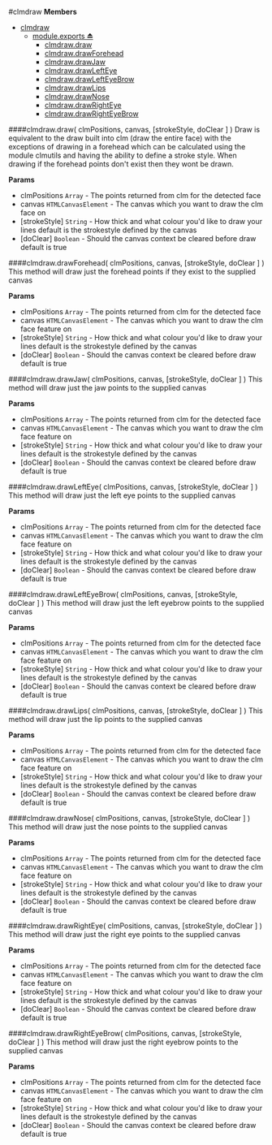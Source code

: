<a name="module_clmdraw"></a>
#clmdraw
**Members**

* [clmdraw](#module_clmdraw)
  * [module.exports ⏏](#exp_module_clmdraw)
    * [clmdraw.draw](#module_clmdraw.draw)
    * [clmdraw.drawForehead](#module_clmdraw.drawForehead)
    * [clmdraw.drawJaw](#module_clmdraw.drawJaw)
    * [clmdraw.drawLeftEye](#module_clmdraw.drawLeftEye)
    * [clmdraw.drawLeftEyeBrow](#module_clmdraw.drawLeftEyeBrow)
    * [clmdraw.drawLips](#module_clmdraw.drawLips)
    * [clmdraw.drawNose](#module_clmdraw.drawNose)
    * [clmdraw.drawRightEye](#module_clmdraw.drawRightEye)
    * [clmdraw.drawRightEyeBrow](#module_clmdraw.drawRightEyeBrow)

<a name="module_clmdraw.draw"></a>
####clmdraw.draw( clmPositions, canvas, [strokeStyle, doClear ] )
Draw is equivalent to the draw built into clm (draw the entire face) 
with the exceptions of drawing in a forehead which can be calculated 
using the module clmutils and having the ability to define a stroke 
style. When drawing if the forehead points don't exist then they 
wont be drawn.

**Params**

- clmPositions `Array` - The points returned from clm for the detected face  
- canvas `HTMLCanvasElement` - The canvas which you want to draw the clm face on  
- \[strokeStyle\] `String` - How thick and what colour you'd like to draw your lines
                               default is the strokestyle defined by the canvas  
- \[doClear\] `Boolean` - Should the canvas context be cleared before draw default is true  

<a name="module_clmdraw.drawForehead"></a>
####clmdraw.drawForehead( clmPositions, canvas, [strokeStyle, doClear ] )
This method will draw just the forehead points if they exist to the supplied canvas

**Params**

- clmPositions `Array` - The points returned from clm for the detected face  
- canvas `HTMLCanvasElement` - The canvas which you want to draw the clm face feature on  
- \[strokeStyle\] `String` - How thick and what colour you'd like to draw your lines
                               default is the strokestyle defined by the canvas  
- \[doClear\] `Boolean` - Should the canvas context be cleared before draw default is true  

<a name="module_clmdraw.drawJaw"></a>
####clmdraw.drawJaw( clmPositions, canvas, [strokeStyle, doClear ] )
This method will draw just the jaw points to the supplied canvas

**Params**

- clmPositions `Array` - The points returned from clm for the detected face  
- canvas `HTMLCanvasElement` - The canvas which you want to draw the clm face feature on  
- \[strokeStyle\] `String` - How thick and what colour you'd like to draw your lines
                               default is the strokestyle defined by the canvas  
- \[doClear\] `Boolean` - Should the canvas context be cleared before draw default is true  

<a name="module_clmdraw.drawLeftEye"></a>
####clmdraw.drawLeftEye( clmPositions, canvas, [strokeStyle, doClear ] )
This method will draw just the left eye points to the supplied canvas

**Params**

- clmPositions `Array` - The points returned from clm for the detected face  
- canvas `HTMLCanvasElement` - The canvas which you want to draw the clm face feature on  
- \[strokeStyle\] `String` - How thick and what colour you'd like to draw your lines
                               default is the strokestyle defined by the canvas  
- \[doClear\] `Boolean` - Should the canvas context be cleared before draw default is true  

<a name="module_clmdraw.drawLeftEyeBrow"></a>
####clmdraw.drawLeftEyeBrow( clmPositions, canvas, [strokeStyle, doClear ] )
This method will draw just the left eyebrow points to the supplied canvas

**Params**

- clmPositions `Array` - The points returned from clm for the detected face  
- canvas `HTMLCanvasElement` - The canvas which you want to draw the clm face feature on  
- \[strokeStyle\] `String` - How thick and what colour you'd like to draw your lines
                               default is the strokestyle defined by the canvas  
- \[doClear\] `Boolean` - Should the canvas context be cleared before draw default is true  

<a name="module_clmdraw.drawLips"></a>
####clmdraw.drawLips( clmPositions, canvas, [strokeStyle, doClear ] )
This method will draw just the lip points to the supplied canvas

**Params**

- clmPositions `Array` - The points returned from clm for the detected face  
- canvas `HTMLCanvasElement` - The canvas which you want to draw the clm face feature on  
- \[strokeStyle\] `String` - How thick and what colour you'd like to draw your lines
                               default is the strokestyle defined by the canvas  
- \[doClear\] `Boolean` - Should the canvas context be cleared before draw default is true  

<a name="module_clmdraw.drawNose"></a>
####clmdraw.drawNose( clmPositions, canvas, [strokeStyle, doClear ] )
This method will draw just the nose points to the supplied canvas

**Params**

- clmPositions `Array` - The points returned from clm for the detected face  
- canvas `HTMLCanvasElement` - The canvas which you want to draw the clm face feature on  
- \[strokeStyle\] `String` - How thick and what colour you'd like to draw your lines
                               default is the strokestyle defined by the canvas  
- \[doClear\] `Boolean` - Should the canvas context be cleared before draw default is true  

<a name="module_clmdraw.drawRightEye"></a>
####clmdraw.drawRightEye( clmPositions, canvas, [strokeStyle, doClear ] )
This method will draw just the right eye points to the supplied canvas

**Params**

- clmPositions `Array` - The points returned from clm for the detected face  
- canvas `HTMLCanvasElement` - The canvas which you want to draw the clm face feature on  
- \[strokeStyle\] `String` - How thick and what colour you'd like to draw your lines
                               default is the strokestyle defined by the canvas  
- \[doClear\] `Boolean` - Should the canvas context be cleared before draw default is true  

<a name="module_clmdraw.drawRightEyeBrow"></a>
####clmdraw.drawRightEyeBrow( clmPositions, canvas, [strokeStyle, doClear ] )
This method will draw just the right eyebrow points to the supplied canvas

**Params**

- clmPositions `Array` - The points returned from clm for the detected face  
- canvas `HTMLCanvasElement` - The canvas which you want to draw the clm face feature on  
- \[strokeStyle\] `String` - How thick and what colour you'd like to draw your lines
                               default is the strokestyle defined by the canvas  
- \[doClear\] `Boolean` - Should the canvas context be cleared before draw default is true  

